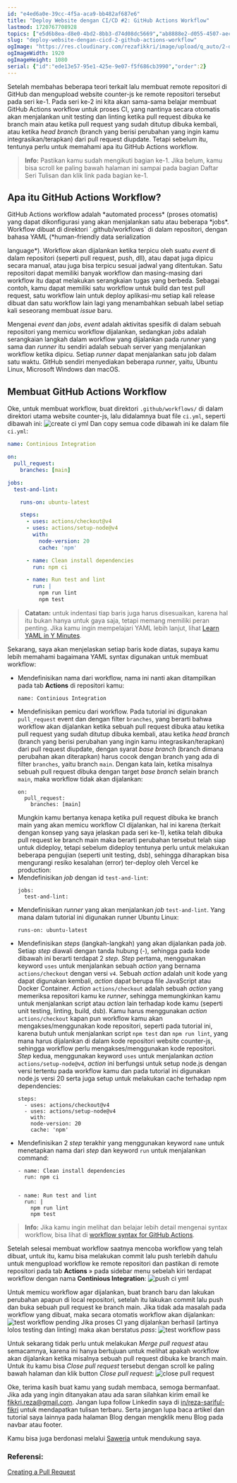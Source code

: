 ```yaml
---
id: "e4ed6a0e-39cc-4f5a-aca9-bb482af687e6"
title: "Deploy Website dengan CI/CD #2: GitHub Actions Workflow"
lastmod: 1720767708928
topics: ["e5d6b8ea-d8e0-4bd2-8bb3-d74d08dc5669","ab8888e2-d055-4507-aec3-7cadb0d36d98","3b2bf050-b69c-4438-b3d9-ed0a3a5e0911"]
slug: "deploy-website-dengan-cicd-2-github-actions-workflow"
ogImage: "https://res.cloudinary.com/rezafikkri/image/upload/q_auto/2-deploy-vercel-github-action.png"
ogImageWidth: 1920
ogImageHeight: 1080
serial: {"id":"ede13e57-95e1-425e-9e07-f5f686cb3990","order":2}
---
```


Setelah membahas beberapa teori terkait lalu membuat remote repositori di GitHub dan mengupload website counter-js ke remote repositori tersebut pada seri ke-1. Pada seri ke-2 ini kita akan sama-sama belajar membuat GitHub Actions workflow untuk proses CI, yang nantinya secara otomatis akan menjalankan unit testing dan linting ketika pull request dibuka ke branch main atau ketika pull request yang sudah ditutup dibuka kembali, atau ketika *head branch* (branch yang berisi perubahan yang ingin kamu integrasikan/terapkan) dari pull request diupdate. Tetapi sebelum itu, tentunya perlu untuk memahami apa itu GitHub Actions workflow.

> **Info:** Pastikan kamu sudah mengikuti bagian ke-1. Jika belum, kamu bisa scroll ke paling bawah halaman ini sampai pada bagian Daftar Seri Tulisan dan klik link pada bagian ke-1.

## Apa itu GitHub Actions Workflow?

<!-- excerpt -->GitHub Actions workflow adalah *automated process* (proses otomatis) yang dapat dikonfigurasi yang akan menjalankan satu atau beberapa *jobs*. Workflow dibuat di direktori<!-- excerpt --> `.github/workflows` di dalam repositori, dengan bahasa YAML (*human-friendly data serialization
  language*). Workflow akan dijalankan ketika terpicu oleh suatu *event* di dalam repositori (seperti pull request, push, dll), atau dapat juga dipicu secara manual, atau juga bisa terpicu sesuai jadwal yang ditentukan. Satu repositori dapat memiliki banyak workflow dan masing-masing dari workflow itu dapat melakukan serangkaian tugas yang berbeda. Sebagai contoh, kamu dapat memiliki satu workflow untuk build dan test pull request, satu workflow lain untuk deploy aplikasi-mu setiap kali release dibuat dan satu workflow lain lagi yang menambahkan sebuah label setiap kali seseorang membuat *issue* baru.

Mengenai *event* dan *jobs*, *event* adalah aktivitas spesifik di dalam sebuah repositori yang memicu workflow dijalankan, sedangkan *jobs* adalah serangkaian langkah dalam workflow yang dijalankan pada *runner* yang sama dan *runner* itu sendiri adalah sebuah server yang menjalankan workflow ketika dipicu. Setiap *runner* dapat menjalankan satu job dalam satu waktu. GitHub sendiri menyediakan beberapa *runner*, yaitu, Ubuntu Linux, Microsoft Windows dan macOS.

## Membuat GitHub Actions Workflow

Oke, untuk membuat workflow, buat direktori `.github/workflows/` di dalam direktori utama website counter-js, lalu didalamnya buat file `ci.yml`, seperti dibawah ini:
![create ci yml](https://res.cloudinary.com/rezafikkri/image/upload/q_auto/create-ci-yml.png)<!--rehype:width=564&height=439&loading=lazy&class=mt-6&decoding=async-->
Dan copy semua code dibawah ini ke dalam file `ci.yml`:
```yaml
name: Continious Integration

on:
  pull_request:
    branches: [main]

jobs:
  test-and-lint:

    runs-on: ubuntu-latest

    steps:
      - uses: actions/checkout@v4
      - uses: actions/setup-node@v4
        with:
          node-version: 20
          cache: 'npm'

      - name: Clean install dependencies
        run: npm ci

      - name: Run test and lint
        run: |
          npm run lint
          npm test
```
> **Catatan:** untuk indentasi tiap baris juga harus disesuaikan, karena hal itu bukan hanya untuk gaya saja, tetapi memang memiliki peran penting. Jika kamu ingin mempelajari YAML lebih lanjut, lihat [Learn YAML in Y Minutes](https://learnxinyminutes.com/docs/yaml/).

Sekarang, saya akan menjelaskan setiap baris kode diatas, supaya kamu lebih memahami bagaimana YAML syntax digunakan untuk membuat workflow:

<ul>
  <li>
    Mendefinisikan nama dari workflow, nama ini nanti akan ditampilkan pada tab <strong>Actions</strong> di repositori kamu:
    <pre class="language-yaml"><code>name: Continious Integration</code></pre>
  </li>
  <li>
    Mendefinisikan pemicu dari workflow. Pada tutorial ini digunakan <code>pull_request</code> event dan dengan filter <code>branches</code>, yang berarti bahwa workflow akan dijalankan ketika sebuah pull request dibuka atau ketika pull request yang sudah ditutup dibuka kembali, atau ketika <em>head branch</em> (branch yang berisi perubahan yang ingin kamu integrasikan/terapkan) dari pull request diupdate, dengan syarat <em>base branch</em> (branch dimana perubahan akan diterapkan) harus cocok dengan branch yang ada di filter <code>branches</code>, yaitu branch <code>main</code>. Dengan kata lain, ketika misalnya sebuah pull request dibuka dengan target <em>base branch</em> selain branch <code>main</code>, maka workflow tidak akan dijalankan:
    <pre class="language-yaml"><code>on:
  pull_request:
    branches: [main]</code></pre>
    Mungkin kamu bertanya kenapa ketika pull request dibuka ke branch main yang akan memicu workflow CI dijalankan, hal ini karena (terkait dengan konsep yang saya jelaskan pada seri ke-1), ketika telah dibuka pull request ke branch main maka berarti perubahan tersebut telah siap untuk dideploy, tetapi sebelum dideploy tentunya perlu untuk melakukan beberapa pengujian (seperti unit testing, dsb), sehingga diharapkan bisa mengurangi resiko kesalahan (error) ter-deploy oleh Vercel ke production:
  </li>
  <li>
    Mendefinisikan <em>job</em> dengan id <code>test-and-lint</code>:
    <pre class="language-yaml"><code>jobs:
  test-and-lint:</code></pre>
  </li>
  <li>
    Mendefinisikan <em>runner</em> yang akan menjalankan <em>job</em> <code>test-and-lint</code>. Yang mana dalam tutorial ini digunakan runner Ubuntu Linux:
    <pre class="language-yaml"><code>runs-on: ubuntu-latest</code></pre>
  </li>
  <li>
    Mendefinisikan <em>steps</em> (langkah-langkah) yang akan dijalankan pada <em>job</em>. Setiap <em>step</em> diawali dengan tanda hubung (-), sehingga pada kode dibawah ini berarti terdapat 2 <em>step</em>. <em>Step</em> pertama, menggunakan keyword <code>uses</code> untuk menjalankan sebuah <em>action</em> yang bernama <code>actions/checkout</code> dengan versi <code>v4</code>. Sebuah <em>action</em> adalah unit kode yang dapat digunakan kembali, <em>action</em> dapat berupa file JavaScript atau Docker Container. <em>Action</em> <code>actions/checkout</code> adalah sebuah <em>action</em> yang memeriksa repositori kamu ke <em>runner</em>, sehingga memungkinkan kamu untuk menjalankan script atau <em>action</em> lain terhadap kode kamu (seperti unit testing, linting, build, dsb). Kamu harus menggunakan <em>action</em> <code>actions/checkout</code> kapan pun workflow kamu akan mengakses/menggunakan kode repositori, seperti pada tutorial ini, karena butuh untuk menjalankan script <code>npm test</code> dan <code>npm run lint</code>, yang mana harus dijalankan di dalam kode repositori website counter-js, sehingga workflow perlu mengakses/menggunakan kode repositori. <em>Step</em> kedua, menggunakan keyword <code>uses</code> untuk menjalankan <em>action</em> <code>actions/setup-node@v4</code>, <em>action</em> ini berfungsi untuk setup node.js dengan versi tertentu pada workflow kamu dan pada tutorial ini digunakan node.js versi 20 serta juga setup untuk melakukan cache terhadap npm dependencies:
    <pre class="language-yaml"><code>steps:
  - uses: actions/checkout@v4
  - uses: actions/setup-node@v4
    with:
    node-version: 20
    cache: 'npm'</code></pre>
  </li>
  <li>
    Mendefinisikan 2 <em>step</em> terakhir yang menggunakan keyword <code>name</code> untuk menetapkan nama dari <em>step</em> dan keyword <code>run</code> untuk menjalankan command:
    <pre class="language-yaml"><code>- name: Clean install dependencies
  run: npm ci
  <br/>
- name: Run test and lint
  run: |
    npm run lint
    npm test</code></pre>
  </li>
</ul>

> **Info:** Jika kamu ingin melihat dan belajar lebih detail mengenai syntax workflow, bisa lihat di [workflow syntax for GitHub Actions](https://docs.github.com/en/actions/using-workflows/workflow-syntax-for-github-actions).

Setelah selesai membuat workflow saatnya mencoba workflow yang telah dibuat, untuk itu, kamu bisa melakukan commit lalu push terlebih dahulu untuk mengupload workflow ke remote repositori dan pastikan di remote repositori pada tab **Actions** &raquo; pada sidebar menu sebelah kiri terdapat workflow dengan nama **Continious Integration**:
![push ci yml](https://res.cloudinary.com/rezafikkri/image/upload/q_auto/push-ci-yml.png)<!--rehype:width=1366&height=656&loading=lazy&class=mt-6&decoding=async-->

Untuk memicu workflow agar dijalankan, buat branch baru dan lakukan perubahan apapun di local repositori, setelah itu lakukan commit lalu push dan buka sebuah pull request ke branch main. Jika tidak ada masalah pada workflow yang dibuat, maka secara otomatis workflow akan dijalankan:
![test workflow pending](https://res.cloudinary.com/rezafikkri/image/upload/q_auto/test-workflow-pending.png)<!--rehype:width=1351&height=656&loading=lazy&class=mt-6&decoding=async-->
Jika proses CI yang dijalankan berhasil (artinya lolos testing dan linting) maka akan berstatus *pass*:
![test workflow pass](https://res.cloudinary.com/rezafikkri/image/upload/q_auto/test-workflow-pass.png)<!--rehype:width=1351&height=656&loading=lazy&class=mt-6&decoding=async-->

Untuk sekarang tidak perlu untuk melakukan *Merge pull request* atau semacamnya, karena ini hanya bertujuan untuk melihat apakah workflow akan dijalankan ketika misalnya sebuah pull request dibuka ke branch main. Untuk itu kamu bisa *Close pull request* tersebut dengan scroll ke paling bawah halaman dan klik button *Close pull request*:
![close pull request](https://res.cloudinary.com/rezafikkri/image/upload/q_auto/close-pull-request.png)<!--rehype:width=1351&height=656&loading=lazy&class=mt-6&decoding=async-->

Oke, terima kasih buat kamu yang sudah membaca, semoga bermanfaat. Jika ada yang ingin ditanyakan atau ada saran silahkan kirim email ke fikkri.reza@gmail.com. Jangan lupa follow Linkedin saya di [in/reza-sariful-fikri](https://www.linkedin.com/in/reza-sariful-fikri) untuk mendapatkan tulisan terbaru. Serta jangan lupa baca artikel dan tutorial saya lainnya pada halaman Blog dengan mengklik menu Blog pada navbar atau footer.

Kamu bisa juga berdonasi melalui [Saweria](https://saweria.co/rezafikkri) untuk mendukung saya.

### Referensi:
[Creating a Pull Request](https://docs.github.com/en/pull-requests/collaborating-with-pull-requests/proposing-changes-to-your-work-with-pull-requests/creating-a-pull-request)
